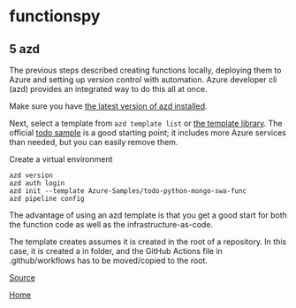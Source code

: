 # functionspy

## 5 azd
The previous steps described creating functions locally, deploying them to Azure and setting up version control with automation. Azure developer cli (azd) provides an integrated way to do this all at once. 

Make sure you have [the latest version of azd installed](https://learn.microsoft.com/azure/developer/azure-developer-cli/install-azd).

Next, select a template from ``` azd template list ``` or [the template library](https://azure.github.io/awesome-azd). The official [todo sample](https://github.com/Azure-Samples/todo-python-mongo-swa-func) is a good starting point; it includes more Azure services than needed, but you can easily remove them. 

Create a virtual environment
```
azd version
azd auth login
azd init --template Azure-Samples/todo-python-mongo-swa-func
azd pipeline config
```

The advantage of using an azd template is that you get a good start for both the function code as well as the infrastructure-as-code. 

The template creates assumes it is created in the root of a repository. In this case, it is created a in folder, and the GitHub Actions file in .github/workflows has to be 
moved/copied to the root. 

[Source](https://learn.microsoft.com/en-us/azure/developer/azure-developer-cli/configure-devops-pipeline)

[Home](../README.md)